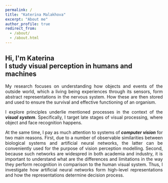 ```yaml
---
permalink: /
title: "Katerina Malakhova"
excerpt: "About me"
author_profile: true
redirect_from: 
  - /about/
  - /about.html
---
```


## Hi, I'm Katerina <br />I study visual perception in humans and machines

<div style="text-align: justify">
<p>My research focuses on understanding how objects and events of the outside world, which a living being experiences through its sensors, form abstract representations in the nervous system. How these are then stored and used to ensure the survival and effective functioning of an organism. </p>
<p>I explore principles underlie mentioned processes in the context of the <b><em>visual system</b></em>. Specifically, I target late stages of visual processing, where object and face recognition happens.</p>
<p>At the same time, I pay as much attention to systems of <b><em>computer vision</b></em> for two main reasons. First, due to a number of observable similarities between biological systems and artificial neural networks, the latter can be conveniently used for the purpose of vision perception modelling. Second, because such networks are widespred in both academia and industry, it is important to understand what are the differences and limitations in the way they perform recognition in comparison to the human visual system. Thus, I investigate how artificial neural networks form high-level representations and how the representations determine decision process.</p>
</div>
